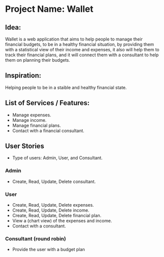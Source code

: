 # Project Name: Wallet

## Idea:
Wallet is a web application that aims to help people to manage their financial budgets, to be in a healthy financial situation, by providing them with a statistical view of their income and expenses, it also will help them to track their financial plans, and it will connect them with a consultant to help them on planning their budgets.

## Inspiration:
Helping people to be in a staible and healthy financial state.


## List of Services / Features:

- Manage expenses.
- Manage income.
- Manage financial plans.
- Contact with a financial consultant.


## User Stories
- Type of users: Admin, User, and Consultant.

### Admin

- Create, Read, Update, Delete consultant.

### User

- Create, Read, Update, Delete expenses.
- Create, Read, Update, Delete income.
- Create, Read, Update, Delete financial plan.
- View a (chart view) of the expenses and income.
- Contact with a consultant.

### Consultant (round robin)

- Provide the user with a budget plan 
